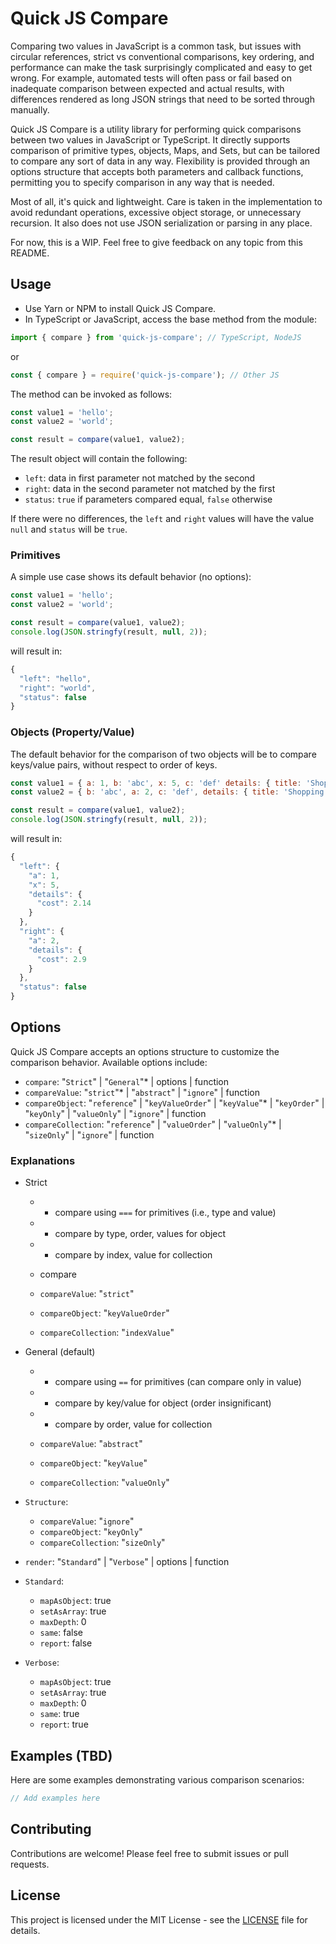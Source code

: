 # Quick JS Compare

Comparing two values in JavaScript is a common task, but issues with circular references, strict vs conventional comparisons, key ordering, and performance can make the task surprisingly complicated and easy to get wrong.  For example, automated tests will often pass or fail based on inadequate comparison between expected and actual results, with differences rendered as long JSON strings that need to be sorted through manually.

Quick JS Compare is a utility library for performing quick comparisons between two values in JavaScript or TypeScript. It directly supports comparison of primitive types, objects, Maps, and Sets, but can be tailored to compare any sort of data in any way. Flexibility is provided through an options structure that accepts both parameters and callback functions, permitting you to specify comparison in any way that is needed.

Most of all, it's quick and lightweight.  Care is taken in the implementation to avoid redundant operations, excessive object storage, or unnecessary recursion.  It also does not use JSON serialization or parsing in any place.

For now, this is a WIP.  Feel free to give feedback on any topic from this README.

## Usage

- Use Yarn or NPM to install Quick JS Compare.
- In TypeScript or JavaScript, access the base method from the module:

```js
import { compare } from 'quick-js-compare'; // TypeScript, NodeJS
```
or
```js
const { compare } = require('quick-js-compare'); // Other JS
```

The method can be invoked as follows:

```javascript
const value1 = 'hello';
const value2 = 'world';

const result = compare(value1, value2);
```

The result object will contain the following:

- `left`: data in first parameter not matched by the second
- `right`: data in the second parameter not matched by the first
- `status`: `true` if parameters compared equal, `false` otherwise

If there were no differences, the `left` and `right` values will have the value `null` and `status` will be `true`.

### Primitives

A simple use case shows its default behavior (no options):

```js
const value1 = 'hello';
const value2 = 'world';

const result = compare(value1, value2);
console.log(JSON.stringfy(result, null, 2));
```

will result in:

```js
{
  "left": "hello",
  "right": "world",
  "status": false
}
```

### Objects (Property/Value)

The default behavior for the comparison of two objects will be to compare keys/value pairs, without respect to order of keys.

```js
const value1 = { a: 1, b: 'abc', x: 5, c: 'def' details: { title: 'Shopping list', cost: 2.14 }};
const value2 = { b: 'abc', a: 2, c: 'def', details: { title: 'Shopping list', cost: 2.9 }}; }

const result = compare(value1, value2);
console.log(JSON.stringfy(result, null, 2));
```

will result in:

```js
{
  "left": {
    "a": 1,
    "x": 5,
    "details": {
      "cost": 2.14
    }
  },
  "right": {
    "a": 2,
    "details": {
      "cost": 2.9
    }
  },
  "status": false
}
```

## Options

Quick JS Compare accepts an options structure to customize the comparison behavior. Available options include:

  * `compare`: "`Strict`" | "`General`"* | options | function
  * `compareValue`: "`strict`"* | "`abstract`" | "`ignore`" | function
  * `compareObject`: "`reference`" | "`keyValueOrder`" | "`keyValue`"* | "`keyOrder`" | "`keyOnly`" | "`valueOnly`" | "`ignore`" | function
  * `compareCollection`: "`reference`" | "`valueOrder`" | "`valueOnly`"* | "`sizeOnly`" | "`ignore`" | function


### Explanations

* Strict
  * - compare using `===` for primitives (i.e., type and value)
  * - compare by type, order, values for object
  * - compare by index, value for collection

  * compare
  * `compareValue`: "`strict`"
  * `compareObject`: "`keyValueOrder`"
  * `compareCollection`: "`indexValue`"

* General (default)
  * - compare using `==` for primitives (can compare only in value)
  * - compare by key/value for object (order insignificant)
  * - compare by order, value for collection

  * `compareValue`: "`abstract`"
  * `compareObject`: "`keyValue`"
  * `compareCollection`: "`valueOnly`"

* `Structure`:
  * `compareValue`: "`ignore`"
  * `compareObject`: "`keyOnly`"
  * `compareCollection`: "`sizeOnly`"


* `render`: "`Standard`" | "`Verbose`" | options | function

* `Standard`:
  * `mapAsObject`: true
  * `setAsArray`: true
  * `maxDepth`: 0
  * `same`: false
  * `report`: false

* `Verbose`:
  * `mapAsObject`: true
  * `setAsArray`: true
  * `maxDepth`: 0
  * `same`: true
  * `report`: true


## Examples (TBD)

Here are some examples demonstrating various comparison scenarios:

```javascript
// Add examples here
```

## Contributing

Contributions are welcome! Please feel free to submit issues or pull requests.

## License

This project is licensed under the MIT License - see the [LICENSE](LICENSE) file for details.
